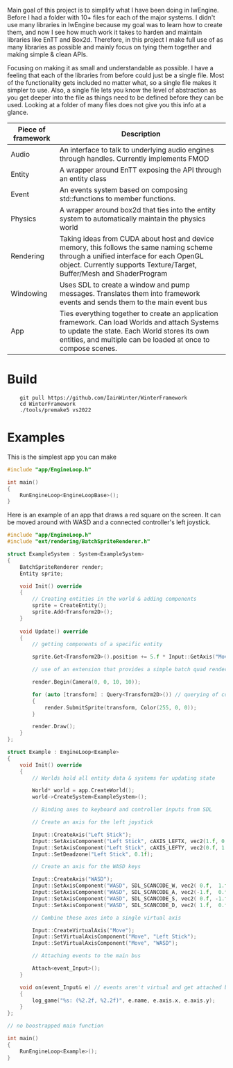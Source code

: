 Main goal of this project is to simplify what I have been doing in IwEngine. Before I had a folder with 10+ files for each of the major systems. I didn't use many libraries in IwEngine because my goal was to learn how to create them, and now I see how much work it takes to harden and maintain libraries like EnTT and Box2d. Therefore, in this project I make full use of as many libraries as possible and mainly focus on tying them together and making simple & clean APIs.

Focusing on making it as small and understandable as possible. I have a feeling that each of the libraries from before could just be a single file.
Most of the functionality gets included no matter what, so a single file makes it simpler to use. Also, a single file lets you know the level of abstraction as you get deeper into the file as things need to be defined before they can be used. Looking at a folder of many files does not give you this info at a glance.

| Piece of framework | Description |
| --- | --- |
| Audio | An interface to talk to underlying audio engines through handles. Currently implements FMOD |
| Entity | A wrapper around EnTT exposing the API through an entity class |
| Event | An events system based on composing std::functions to member functions. |
| Physics | A wrapper around box2d that ties into the entity system to automatically maintain the physics world |
| Rendering | Taking ideas from CUDA about host and device memory, this follows the same naming scheme through a unified interface for each OpenGL object. Currently supports Texture/Target, Buffer/Mesh and ShaderProgram |
| Windowing | Uses SDL to create a window and pump messages. Translates them into framework events and sends them to the main event bus |
| App | Ties everything together to create an application framework. Can load Worlds and attach Systems to update the state. Each World stores its own entities, and multiple can be loaded at once to compose scenes. |

# Build

```
    git pull https://github.com/IainWinter/WinterFramework
    cd WinterFramework
    ./tools/premake5 vs2022
```

# Examples

This is the simplest app you can make

```c++
#include "app/EngineLoop.h"

int main()
{
	RunEngineLoop<EngineLoopBase>();
}
```

Here is an example of an app that draws a red square on the screen. It can be moved around with WASD and a connected controller's left joystick.

```c++
#include "app/EngineLoop.h"
#include "ext/rendering/BatchSpriteRenderer.h"

struct ExampleSystem : System<ExampleSystem>
{
	BatchSpriteRenderer render;
	Entity sprite;

	void Init() override
	{
		// Creating entities in the world & adding components
		sprite = CreateEntity();
		sprite.Add<Transform2D>();
	}
	
	void Update() override
	{
		// getting components of a specific entity

		sprite.Get<Transform2D>().position += 5.f * Input::GetAxis("Move") * Time::DeltaTime();

		// use of an extension that provides a simple batch quad renderer

		render.Begin(Camera(0, 0, 10, 10));

		for (auto [transform] : Query<Transform2D>()) // querying of components from ECS
		{
			render.SubmitSprite(transform, Color(255, 0, 0));
		}

		render.Draw();
	}
};

struct Example : EngineLoop<Example>
{
	void Init() override
	{
		// Worlds hold all entity data & systems for updating state

		World* world = app.CreateWorld();
		world->CreateSystem<ExampleSystem>();

		// Binding axes to keyboard and controller inputs from SDL

		// Create an axis for the left joystick 

		Input::CreateAxis("Left Stick");
		Input::SetAxisComponent("Left Stick", cAXIS_LEFTX, vec2(1.f, 0.f));
		Input::SetAxisComponent("Left Stick", cAXIS_LEFTY, vec2(0.f, 1.f));
		Input::SetDeadzone("Left Stick", 0.1f);

		// Create an axis for the WASD keys

		Input::CreateAxis("WASD");
		Input::SetAxisComponent("WASD", SDL_SCANCODE_W, vec2( 0.f,  1.f));
		Input::SetAxisComponent("WASD", SDL_SCANCODE_A, vec2(-1.f,  0.f));
		Input::SetAxisComponent("WASD", SDL_SCANCODE_S, vec2( 0.f, -1.f));
		Input::SetAxisComponent("WASD", SDL_SCANCODE_D, vec2( 1.f,  0.f));

		// Combine these axes into a single virtual axis

		Input::CreateVirtualAxis("Move");
		Input::SetVirtualAxisComponent("Move", "Left Stick");
		Input::SetVirtualAxisComponent("Move", "WASD");

		// Attaching events to the main bus

		Attach<event_Input>();
	}

	void on(event_Input& e) // events aren't virtual and get attached by instance
	{
		log_game("%s: (%2.2f, %2.2f)", e.name, e.axis.x, e.axis.y);
	}
};

// no boostrapped main function

int main()
{
	RunEngineLoop<Example>();
}
```
